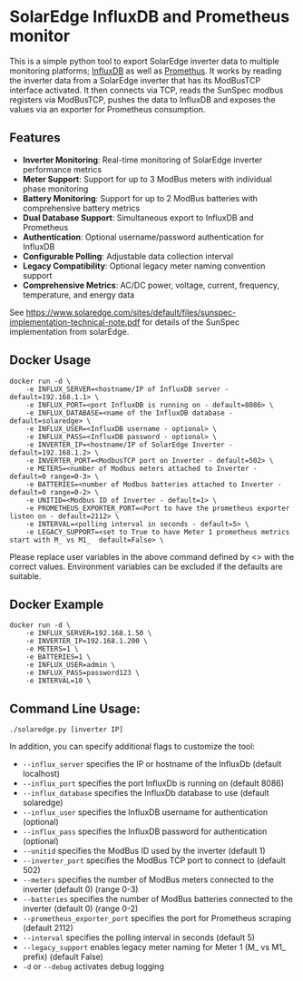 SolarEdge InfluxDB and Prometheus monitor
==========================

This is a simple python tool to export SolarEdge inverter data to multiple monitoring platforms; <a href="https://www.influxdata.com/time-series-platform/influxdb/">InfluxDB</a> as well as <a href="https://prometheus.io/">Promethus</a>.  It works by reading the inverter
data from a SolarEdge inverter that has its ModBusTCP interface activated.
It then connects via TCP, reads the SunSpec modbus registers via ModBusTCP, pushes the data to InfluxDB and exposes the values via an exporter for Prometheus consumption.

Features
------
* **Inverter Monitoring**: Real-time monitoring of SolarEdge inverter performance metrics
* **Meter Support**: Support for up to 3 ModBus meters with individual phase monitoring
* **Battery Monitoring**: Support for up to 2 ModBus batteries with comprehensive battery metrics
* **Dual Database Support**: Simultaneous export to InfluxDB and Prometheus
* **Authentication**: Optional username/password authentication for InfluxDB
* **Configurable Polling**: Adjustable data collection interval
* **Legacy Compatibility**: Optional legacy meter naming convention support
* **Comprehensive Metrics**: AC/DC power, voltage, current, frequency, temperature, and energy data

See <https://www.solaredge.com/sites/default/files/sunspec-implementation-technical-note.pdf> for details of the SunSpec implementation from solarEdge.

Docker Usage
---
```
docker run -d \ 
    -e INFLUX_SERVER=<hostname/IP of InfluxDB server - default=192.168.1.1> \ 
    -e INFLUX_PORT=<port InfluxDB is running on - default=8086> \ 
    -e INFLUX_DATABASE=<name of the InfluxDB database - default=solaredge> \
    -e INFLUX_USER=<InfluxDB username - optional> \
    -e INFLUX_PASS=<InfluxDB password - optional> \
    -e INVERTER_IP=<hostname/IP of SolarEdge Inverter - default=192.168.1.2> \
    -e INVERTER_PORT=<ModbusTCP port on Inverter - default=502> \
    -e METERS=<number of Modbus meters attached to Inverter - default=0 range=0-3> \
    -e BATTERIES=<number of Modbus batteries attached to Inverter - default=0 range=0-2> \
    -e UNITID=<Modbus ID of Inverter - default=1> \
    -e PROMETHEUS_EXPORTER_PORT=<Port to have the prometheus exporter listen on - default=2112> \
    -e INTERVAL=<polling interval in seconds - default=5> \
    -e LEGACY_SUPPORT=<set to True to have Meter 1 prometheus metrics start with M_ vs M1_  default=False> \

```
Please replace user variables in the above command defined by <> with the correct values.  Environment variables can be excluded if the defaults are suitable.

Docker Example
---
```
docker run -d \ 
    -e INFLUX_SERVER=192.168.1.50 \ 
    -e INVERTER_IP=192.168.1.200 \
    -e METERS=1 \
    -e BATTERIES=1 \
    -e INFLUX_USER=admin \
    -e INFLUX_PASS=password123 \
    -e INTERVAL=10 \

```

Command Line Usage:
------
`./solaredge.py [inverter IP]`

In addition, you can specify additional flags to customize the tool:
* `--influx_server` specifies the IP or hostname of the InfluxDb (default localhost)
* `--influx_port` specifies the port InfluxDb is running on (default 8086)
* `--influx_database` specifies the InfluxDb database to use (default solaredge)
* `--influx_user` specifies the InfluxDB username for authentication (optional)
* `--influx_pass` specifies the InfluxDB password for authentication (optional)
* `--unitid` specifies the ModBus ID used by the inverter (default 1)
* `--inverter_port` specifies the ModBus TCP port to connect to (default 502)
* `--meters` specifies the number of ModBus meters connected to the inverter (default 0) (range 0-3)
* `--batteries` specifies the number of ModBus batteries connected to the inverter (default 0) (range 0-2)
* `--prometheus_exporter_port` specifies the port for Prometheus scraping (default 2112)
* `--interval` specifies the polling interval in seconds (default 5)
* `--legacy_support` enables legacy meter naming for Meter 1 (M_ vs M1_ prefix) (default False)
* `-d` or `--debug` activates debug logging
